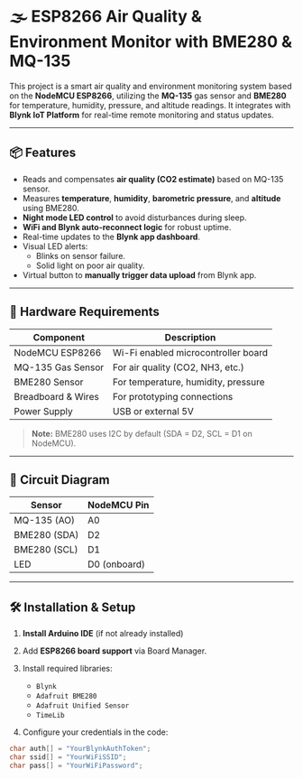 # 🌫️ ESP8266 Air Quality & Environment Monitor with BME280 & MQ-135

This project is a smart air quality and environment monitoring system based on the **NodeMCU ESP8266**, utilizing the **MQ-135** gas sensor and **BME280** for temperature, humidity, pressure, and altitude readings. It integrates with **Blynk IoT Platform** for real-time remote monitoring and status updates.

---

## 📦 Features

- Reads and compensates **air quality (CO2 estimate)** based on MQ-135 sensor.
- Measures **temperature**, **humidity**, **barometric pressure**, and **altitude** using BME280.
- **Night mode LED control** to avoid disturbances during sleep.
- **WiFi and Blynk auto-reconnect logic** for robust uptime.
- Real-time updates to the **Blynk app dashboard**.
- Visual LED alerts:
  - Blinks on sensor failure.
  - Solid light on poor air quality.
- Virtual button to **manually trigger data upload** from Blynk app.

---

## 🧰 Hardware Requirements

| Component             | Description                            |
|----------------------|----------------------------------------|
| NodeMCU ESP8266      | Wi-Fi enabled microcontroller board     |
| MQ-135 Gas Sensor    | For air quality (CO2, NH3, etc.)        |
| BME280 Sensor        | For temperature, humidity, pressure     |
| Breadboard & Wires   | For prototyping connections             |
| Power Supply         | USB or external 5V                      |

> **Note:** BME280 uses I2C by default (SDA = D2, SCL = D1 on NodeMCU).

---

## 🔧 Circuit Diagram

| Sensor       | NodeMCU Pin |
|--------------|-------------|
| MQ-135 (AO)  | A0          |
| BME280 (SDA) | D2          |
| BME280 (SCL) | D1          |
| LED          | D0 (onboard)|

---

## 🛠️ Installation & Setup

1. **Install Arduino IDE** (if not already installed)
2. Add **ESP8266 board support** via Board Manager.
3. Install required libraries:
   - `Blynk`
   - `Adafruit BME280`
   - `Adafruit Unified Sensor`
   - `TimeLib`

4. Configure your credentials in the code:

```cpp
char auth[] = "YourBlynkAuthToken";
char ssid[] = "YourWiFiSSID";
char pass[] = "YourWiFiPassword";
